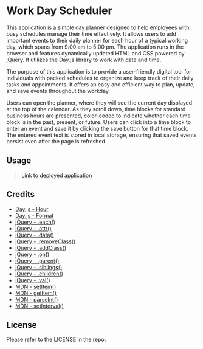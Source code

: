 # Work Day Scheduler
This application is a simple day planner designed to help employees with busy schedules manage their time effectively. It allows users to add important events to their daily planner for each hour of a typical working day, which spans from 9:00 am to 5:00 pm. The application runs in the browser and features dynamically updated HTML and CSS powered by jQuery. It utilizes the Day.js library to work with date and time.

The purpose of this application is to provide a user-friendly digital tool for individuals with packed schedules to organize and keep track of their daily tasks and appointments. It offers an easy and efficient way to plan, update, and save events throughout the workday.

Users can open the planner, where they will see the current day displayed at the top of the calendar. As they scroll down, time blocks for standard business hours are presented, color-coded to indicate whether each time block is in the past, present, or future. Users can click into a time block to enter an event and save it by clicking the save button for that time block. The entered event text is stored in local storage, ensuring that saved events persist even after the page is refreshed.

## Usage
> [Link to deployed application](https://kyoriku.github.io/work-day-scheduler/)

## Credits
- [Day.js - Hour](https://day.js.org/docs/en/get-set/hour)
- [Day.js - Format](https://day.js.org/docs/en/display/format)
- [jQuery - .each()](https://api.jquery.com/each/)
- [jQuery - .attr()](https://api.jquery.com/attr/)
- [jQuery - .data()](https://api.jquery.com/data/)
- [jQuery - .removeClass()](https://api.jquery.com/removeClass/)
- [jQuery - .addClass()](https://api.jquery.com/addClass/)
- [jQuery - .on()](https://api.jquery.com/on/)
- [jQuery - .parent()](https://api.jquery.com/parent/)
- [jQuery - .siblings()](https://api.jquery.com/siblings/)
- [jQuery - .children()](https://api.jquery.com/children/)
- [jQuery - .val()](https://api.jquery.com/val/)
- [MDN - setItem()](https://developer.mozilla.org/en-US/docs/Web/API/Storage/setItem)
- [MDN - getItem()](https://developer.mozilla.org/en-US/docs/Web/API/Storage/getItem)
- [MDN - parseInt()](https://developer.mozilla.org/en-US/docs/Web/JavaScript/Reference/Global_Objects/parseInt)
- [MDN - setInterval()](https://developer.mozilla.org/en-US/docs/Web/API/setInterval)

## License
Please refer to the LICENSE in the repo.